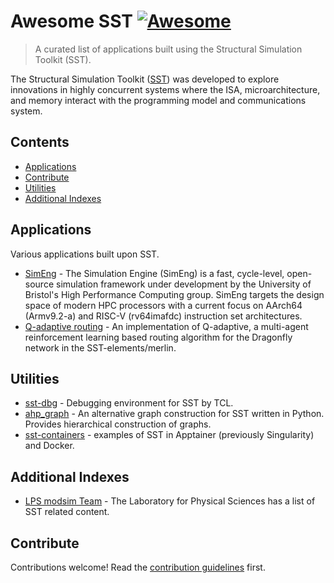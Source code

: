 # Awesome SST [![Awesome](https://awesome.re/badge.svg)](https://awesome.re)

> A curated list of applications built using the Structural Simulation Toolkit (SST).

The Structural Simulation Toolkit ([SST](http://sst-simulator.org/)) was developed to explore innovations in highly concurrent systems where the ISA, microarchitecture, and memory interact with the programming model and communications system.

## Contents

- [Applications](#applications)
- [Contribute](#contribute)
- [Utilities](#utilities)
- [Additional Indexes](#additional-indexes)

## Applications

Various applications built upon SST.

- [SimEng](https://uob-hpc.github.io/SimEng/) - The Simulation Engine (SimEng) is a fast, cycle-level, open-source simulation framework under development by the University of Bristol's High Performance Computing group. SimEng targets the design space of modern HPC processors with a current focus on AArch64 (Armv9.2-a) and RISC-V (rv64imafdc) instruction set architectures.
- [Q-adaptive routing](https://github.com/SPEAR-UIC/q-adaptive_sst) - An implementation of Q-adaptive, a multi-agent reinforcement learning based routing algorithm for the Dragonfly network in the SST-elements/merlin.

## Utilities

- [sst-dbg](https://github.com/tactcomplabs/sst-dbg) - Debugging environment for SST by TCL.
- [ahp_graph](https://github.com/lpsmodsimteam/ahp_graph) - An alternative graph construction for SST written in Python. Provides hierarchical construction of graphs.
- [sst-containers](https://github.com/tactcomplabs/sst-containers) - examples of SST in Apptainer (previously Singularity) and Docker.


## Additional Indexes

- [LPS modsim Team](https://lpsmodsimteam.github.io/#SST) - The Laboratory for Physical Sciences has a list of SST related content.

## Contribute

Contributions welcome! Read the [contribution guidelines](contributing.md) first.
